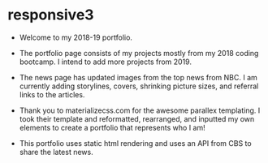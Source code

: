 # responsive3

- Welcome to my 2018-19 portfolio.

- The portfolio page consists of my projects mostly from my 2018 coding bootcamp. I intend to add more projects from 2019. 

- The news page has updated images from the top news from NBC. I am currently adding storylines, covers, shrinking picture sizes, and referral links to the articles.

- Thank you to materializecss.com for the awesome parallex templating. I took their template and reformatted, rearranged, and inputted my own elements to create a portfolio that represents who I am!

- This portfolio uses static html rendering and uses an API from CBS to share the latest news. 
